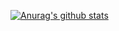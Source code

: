 [![Anurag's github stats](https://github-readme-stats.vercel.app/api?username=ThePowerP&theme=dark)](https://github.com/anuraghazra/github-readme-stats)
